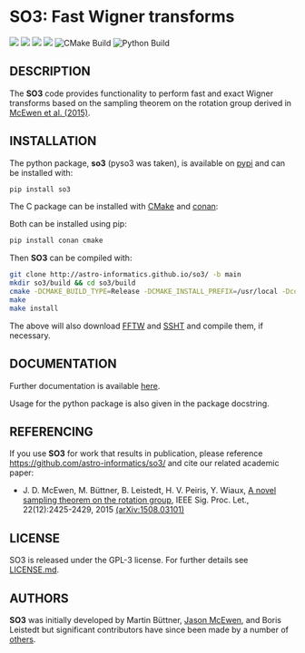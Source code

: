 # SO3: Fast Wigner transforms
[docs-img]: https://img.shields.io/badge/docs-stable-blue.svg
[docs-url]: http://astro-informatics.github.io/so3/
[bintray-img]: https://img.shields.io/bintray/v/astro-informatics/astro-informatics/so3:astro-informatics?label=C%20package
[bintray-url]: https://bintray.com/astro-informatics/astro-informatics/so3:astro-informatics/1.3.2:stable/link
[pypi-img]: https://badge.fury.io/py/so3.svg
[pypi-url]: https://badge.fury.io/py/so3
[codefactor-img]: https://www.codefactor.io/repository/github/astro-informatics/so3/badge/main
[codefactor-url]: https://www.codefactor.io/repository/github/astro-informatics/so3/overview/main

[![][docs-img]][docs-url]
[![][bintray-img]][bintray-url]
[![][pypi-img]][pypi-url]
[![][codefactor-img]][codefactor-url]
![CMake Build](https://github.com/astro-informatics/so3/workflows/CMake%20Build/badge.svg)
![Python Build](https://github.com/astro-informatics/so3/workflows/Python%20Build/badge.svg)

## DESCRIPTION

The <strong>SO3</strong> code provides functionality to perform fast and exact Wigner transforms based on the sampling theorem on the rotation group derived in [McEwen et al. (2015)](http://www.jasonmcewen.org/publication/mcewen-so-3/).

## INSTALLATION

 The python package, <strong>so3</strong> (pyso3 was taken), is available on <a href="https://pypi.org/project/so3/">pypi</a> and can be installed with: 
 
 ```bash
 pip install so3
 ```

The C package can be installed with [CMake](https://cmake.org) and
[conan](https://docs.conan.io/en/latest/howtos/other_languages_package_manager/python.html):

Both can be installed using pip:

```bash
pip install conan cmake
```

Then **SO3** can be compiled with:

```bash
git clone http://astro-informatics.github.io/so3/ -b main
mkdir so3/build && cd so3/build
cmake -DCMAKE_BUILD_TYPE=Release -DCMAKE_INSTALL_PREFIX=/usr/local -Dconan_deps=True ..
make
make install
```

The above will also download [FFTW](https://www.fftw.org) and
[SSHT](https://www.github.com/astro-informatics/ssht) and compile them, if
necessary.


## DOCUMENTATION

Further documentation is available [here](https://astro-informatics.github.io/so3/).

Usage for the python package is also given in the package docstring.


## REFERENCING

If you use **SO3** for work that results in publication, please reference <a
href="http://github.com/astro-informatics/so3">https://github.com/astro-informatics/so3/</a>
and cite our related academic paper:

- J. D. McEwen, M. B&uuml;ttner, B. Leistedt, H. V. Peiris, Y. Wiaux, [A novel sampling theorem on the rotation group](http://www.jasonmcewen.org/publication/mcewen-so-3/), IEEE Sig. Proc. Let., 22(12):2425-2429, 2015 [(arXiv:1508.03101)](https://arxiv.org/abs/1508.03101")



## LICENSE

SO3 is released under the GPL-3 license.  For further details see 
[LICENSE.md](https://github.com/astro-informatics/so3/blob/main/LICENSE.md).

## AUTHORS

**SO3** was initially developed by Martin B&uuml;ttner, <a href="http://www.jasonmcewen.org/">Jason McEwen</a>, and Boris Leistedt but significant contributors have since been made by a number of [others](https://github.com/astro-informatics/so3/graphs/contributors).
  </p>